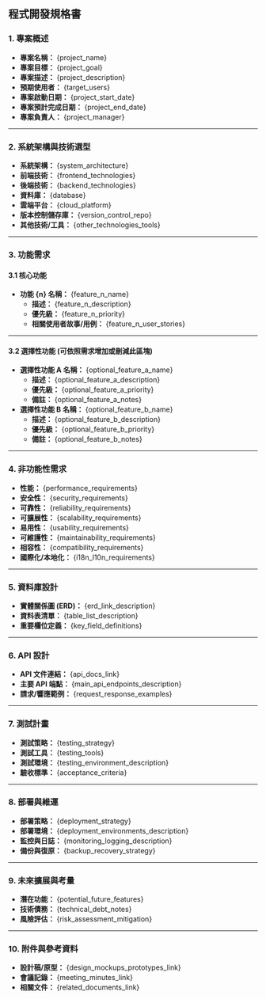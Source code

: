 ## 程式開發規格書

### 1. 專案概述

* **專案名稱：** {project_name}
* **專案目標：** {project_goal}
* **專案描述：** {project_description}
* **預期使用者：** {target_users}
* **專案啟動日期：** {project_start_date}
* **專案預計完成日期：** {project_end_date}
* **專案負責人：** {project_manager}

---

### 2. 系統架構與技術選型

* **系統架構：** {system_architecture}
* **前端技術：** {frontend_technologies}
* **後端技術：** {backend_technologies}
* **資料庫：** {database}
* **雲端平台：** {cloud_platform}
* **版本控制儲存庫：** {version_control_repo}
* **其他技術/工具：** {other_technologies_tools}

---

### 3. 功能需求

#### 3.1 核心功能

* **功能 {n} 名稱：** {feature_n_name}
    * **描述：** {feature_n_description}
    * **優先級：** {feature_n_priority}
    * **相關使用者故事/用例：** {feature_n_user_stories}

---

#### 3.2 選擇性功能 (可依照需求增加或刪減此區塊)

* **選擇性功能 A 名稱：** {optional_feature_a_name}
    * **描述：** {optional_feature_a_description}
    * **優先級：** {optional_feature_a_priority}
    * **備註：** {optional_feature_a_notes}
* **選擇性功能 B 名稱：** {optional_feature_b_name}
    * **描述：** {optional_feature_b_description}
    * **優先級：** {optional_feature_b_priority}
    * **備註：** {optional_feature_b_notes}

---

### 4. 非功能性需求

* **性能：** {performance_requirements}
* **安全性：** {security_requirements}
* **可靠性：** {reliability_requirements}
* **可擴展性：** {scalability_requirements}
* **易用性：** {usability_requirements}
* **可維護性：** {maintainability_requirements}
* **相容性：** {compatibility_requirements}
* **國際化/本地化：** {i18n_l10n_requirements}

---

### 5. 資料庫設計

* **實體關係圖 (ERD)：** {erd_link_description}
* **資料表清單：** {table_list_description}
* **重要欄位定義：** {key_field_definitions}

---

### 6. API 設計

* **API 文件連結：** {api_docs_link}
* **主要 API 端點：** {main_api_endpoints_description}
* **請求/響應範例：** {request_response_examples}

---

### 7. 測試計畫

* **測試策略：** {testing_strategy}
* **測試工具：** {testing_tools}
* **測試環境：** {testing_environment_description}
* **驗收標準：** {acceptance_criteria}

---

### 8. 部署與維運

* **部署策略：** {deployment_strategy}
* **部署環境：** {deployment_environments_description}
* **監控與日誌：** {monitoring_logging_description}
* **備份與復原：** {backup_recovery_strategy}

---

### 9. 未來擴展與考量

* **潛在功能：** {potential_future_features}
* **技術債務：** {technical_debt_notes}
* **風險評估：** {risk_assessment_mitigation}

---

### 10. 附件與參考資料

* **設計稿/原型：** {design_mockups_prototypes_link}
* **會議記錄：** {meeting_minutes_link}
* **相關文件：** {related_documents_link}
